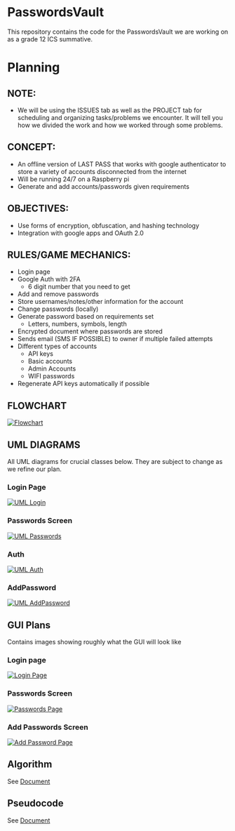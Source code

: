 # PasswordsVault
This repository contains the code for the PasswordsVault we are working on as a grade 12 ICS summative.

# Planning

## NOTE:
- We will be using the ISSUES tab as well as the PROJECT tab for scheduling and organizing tasks/problems we encounter. It will tell you how we divided the work and how we worked through some problems.

## CONCEPT:
- An offline version of LAST PASS that works with google authenticator to store a variety of accounts disconnected from the internet
- Will be running 24/7 on a Raspberry pi
- Generate and add accounts/passwords given requirements

## OBJECTIVES:
- Use forms of encryption, obfuscation, and hashing technology
- Integration with google apps and OAuth 2.0

## RULES/GAME MECHANICS:
- Login page
- Google Auth with 2FA
  - 6 digit number that you need to get
- Add and remove passwords
- Store usernames/notes/other information for the account
- Change passwords (locally)
- Generate password based on requirements set
  - Letters, numbers, symbols, length
- Encrypted document where passwords are stored
- Sends email (SMS IF POSSIBLE) to owner if multiple failed attempts
- Different types of accounts
  - API keys
  - Basic accounts
  - Admin Accounts
  - WIFI passwords
- Regenerate API keys automatically if possible

## FLOWCHART
[![Flowchart](https://i.gyazo.com/631b02f44389a96b196f85b65a9a5b8a.png)](https://gyazo.com/631b02f44389a96b196f85b65a9a5b8a)

## UML DIAGRAMS
All UML diagrams for crucial classes below. They are subject to change as we refine our plan.

### Login Page
[![UML Login](https://i.gyazo.com/b7529996b799ccb00a8f139d780ff093.png)](https://gyazo.com/b7529996b799ccb00a8f139d780ff093)

### Passwords Screen
[![UML Passwords](https://i.gyazo.com/f6438d8eddabe9fd8aa5efffa6283065.png)](https://gyazo.com/f6438d8eddabe9fd8aa5efffa6283065)

### Auth
[![UML Auth](https://i.gyazo.com/7afd0bc6e4fed62631c47d7049cb7d6b.png)](https://gyazo.com/7afd0bc6e4fed62631c47d7049cb7d6b)

### AddPassword
[![UML AddPassword](https://i.gyazo.com/45d3752aa07f193486c307ba4ba52295.png)](https://gyazo.com/45d3752aa07f193486c307ba4ba52295)

## GUI Plans
Contains images showing roughly what the GUI will look like

### Login page
[![Login Page](https://i.gyazo.com/6aa7f39a666423b5fe5f5e77524e40ad.png)](https://gyazo.com/6aa7f39a666423b5fe5f5e77524e40ad)

### Passwords Screen
[![Passwords Page](https://i.gyazo.com/4bf95aa41cc8ce684ff4303265a53828.png)](https://gyazo.com/4bf95aa41cc8ce684ff4303265a53828)

### Add Passwords Screen
[![Add Password Page](https://i.gyazo.com/d83053f42f4e40f80c98dd4c9395fa7a.png)](https://gyazo.com/d83053f42f4e40f80c98dd4c9395fa7a)

## Algorithm
See [Document](https://docs.google.com/document/d/1R-mhJIlmV5fySRAlapsGy6OOSaswbmq1BVEF4wi_m4U/edit?usp=sharing)

## Pseudocode
See [Document](https://docs.google.com/document/d/14GeOpZbgg7ocjY_B1ohSnmWCjJezNrnDTOl5dKOGdsw/edit?usp=sharing)
